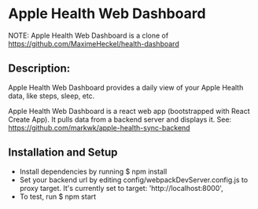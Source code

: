 # Apple Health Web Dashboard

NOTE: Apple Health Web Dashboard is a clone of https://github.com/MaximeHeckel/health-dashboard

## Description: 

Apple Health Web Dashboard provides a daily view of your Apple Health data, like steps, sleep, etc. 

Apple Health Web Dashboard is a react web app (bootstrapped with React Create App). It pulls data from a backend server and displays it. See: https://github.com/markwk/apple-health-sync-backend

## Installation and Setup 

* Install dependencies by running $ npm install 
* Set your backend url by editing config/webpackDevServer.config.js to proxy target. It's currently set to target: 'http://localhost:8000',
* To test, run $ npm start
